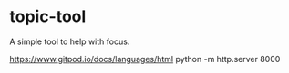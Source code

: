 # topic-tool
A simple tool to help with focus.

https://www.gitpod.io/docs/languages/html
python -m http.server 8000
